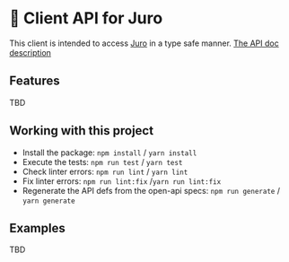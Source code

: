 # 📑 Client API for Juro

This client is intended to access [Juro](https://juro.com/) in a type safe manner.
[The API doc description](https://api-docs.juro.com/)

## Features
 TBD

## Working with this project

- Install the package: `npm install` / `yarn install`
- Execute the tests: `npm run test` / `yarn test`
- Check linter errors: `npm run lint` / `yarn lint`
- Fix linter errors: `npm run lint:fix`  /`yarn run lint:fix`
- Regenerate the API defs from the open-api specs: `npm run generate` / `yarn generate`

## Examples
 TBD
